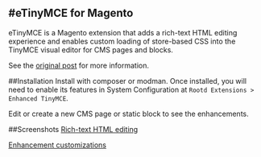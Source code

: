 #eTinyMCE for Magento
---
eTinyMCE is a Magento extension that adds a rich-text HTML editing 
experience and enables custom loading of store-based CSS into the 
TinyMCE visual editor for CMS pages and blocks.

See the [original post](http://blog.rickbuczynski.com/recent-projects/tinymce-enhancements-for-magento/) for more information.

##Installation
Install with composer or modman. Once installed, you will need to
enable its features in System Configuration at
`Rootd Extensions > Enhanced TinyMCE`.

Edit or create a new CMS page or static block to see the
enhancements.

##Screenshots
[Rich-text HTML editing](http://blog.rickbuczynski.com/wp-content/uploads/2014/11/rootd-tinymce-fig1.png)

[Enhancement customizations](http://blog.rickbuczynski.com/wp-content/uploads/2014/11/rootd-tinymce-fig2.png)

